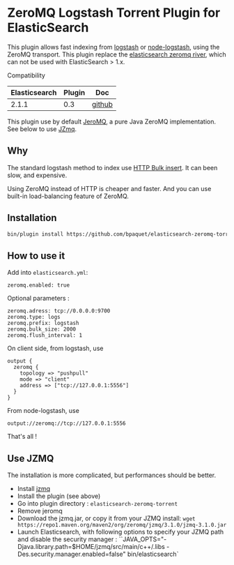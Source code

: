 ZeroMQ Logstash Torrent Plugin for ElasticSearch
==================================

This plugin allows fast indexing from [logstash](https://www.elastic.co/products/logstash) or [node-logstash](https://github.com/bpaquet/node-logstash), using the ZeroMQ transport. This plugin replace the [elasticsearch zeromq river](https://www.elastic.co/products/logstash), which can not be used with ElasticSearch > 1.x.

Compatibility

|  Elasticsearch    | Plugin  | Doc                                                                        | 
|-------------------|---------|----------------------------------------------------------------------------|
| 2.1.1             | 0.3     | [github](https://github.com/bpaquet/elasticsearch-zeromq-torrent/tree/0.3) |

This plugin use by default [JeroMQ](https://github.com/zeromq/jeromq), a pure Java ZeroMQ implementation. See below to use [JZmq](https://github.com/zeromq/jzmq).

Why
---

The standard logstash method to index use [HTTP Bulk insert](https://www.elastic.co/guide/en/logstash/current/plugins-outputs-elasticsearch.html). It can been slow, and expensive.

Using ZeroMQ instead of HTTP is cheaper and faster. And you can use built-in load-balancing feature of ZeroMQ.

Installation
---

```sh
bin/plugin install https://github.com/bpaquet/elasticsearch-zeromq-torrent/releases/download/0.3/elasticsearch-zeromq-torrent-0.3.zip
```

How to use it
---

Add into ``elasticsearch.yml``:

```
zeromq.enabled: true
```

Optional parameters :

```
zeromq.adress: tcp://0.0.0.0:9700
zeromq.type: logs
zeromq.prefix: logstash
zeromq.bulk_size: 2000
zeromq.flush_interval: 1
```

On client side, from logstash, use

```
output {
  zeromq {
	topology => "pushpull"
  	mode => "client"
  	address => ["tcp://127.0.0.1:5556"]
  }
}
```

From node-logstash, use

```
output://zeromq://tcp://127.0.0.1:5556
```

That's all !

Use JZMQ
---

The installation is more complicated, but performances should be better.

* Install [jzmq](https://github.com/zeromq/jzmq)
* Install the plugin (see above)
* Go into plugin directory : ``elasticsearch-zeromq-torrent``
* Remove jeromq
* Download the jzmq.jar, or copy it from your JZMQ install: ``wget https://repo1.maven.org/maven2/org/zeromq/jzmq/3.1.0/jzmq-3.1.0.jar``
* Launch Elasticsearch, with following options to specify your JZMQ path and disable the security manager : ``JAVA_OPTS="-Djava.library.path=$HOME/jzmq/src/main/c++/.libs -Des.security.manager.enabled=false" bin/elasticsearch`
